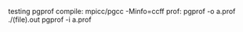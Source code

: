 testing pgprof
compile: mpicc/pgcc -Minfo=ccff
prof: pgprof -o a.prof ./(file).out
      pgprof -i a.prof
